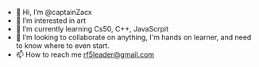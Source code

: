 - 👋 Hi, I’m @captainZacx
- 👀 I’m interested in art
- 🌱 I’m currently learning Cs50, C++, JavaScrpit
- 💞️ I’m looking to collaborate on anything, I'm hands on learner, and need to know where to even start.
- 📫 How to reach me rf5leader@gmail.com

<!---
captainZacx/captainZacx is a ✨ special ✨ repository because its `README.md` (this file) appears on your GitHub profile.
You can click the Preview link to take a look at your changes.
--->
